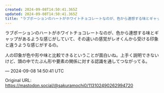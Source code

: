 ```yaml
---
created: 2024-09-08T14:50:41.365Z
updated: 2024-09-08T14:50:41.365Z
title: "ラブポーションのハートがホワイトチョコレートなのが、色から連想する味とギャップが[...]"
---
```


<p>ラブポーションのハートがホワイトチョコレートなのが、色から連想する味とギャップがあるような感じがしていて、その違いの感覚がレオくんから受ける印象と違うような感じがするの。</p><p>人の印象が色や形や味と比較できるということが面白いね。上手く説明できないけど、頭の中でたぶん形や要素の関係に対する認識を通してつながってる。</p>

&mdash; 2024-09-08 14:50:41 UTC

Original URL: https://mastodon.social/@sakuramochi0/113102490262994720
